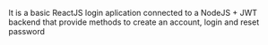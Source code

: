 It is a basic ReactJS login aplication connected to a NodeJS + JWT backend that provide methods to create an account, login and reset password
